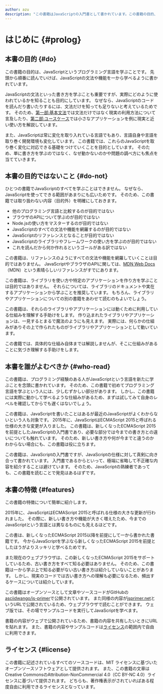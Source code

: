```yaml
---
author: azu
description: "この書籍はJavaScriptの入門書として書かれています。この書籍の目的、目的外としたこと、読者対象、書籍としての特徴について紹介します。"
---
```


# はじめに {#prolog}

## 本書の目的 {#do}

この書籍の目的は、JavaScriptというプログラミング言語を学ぶことです。
先頭から順番に読んでいけば、JavaScriptの文法や機能を一から学べるように書かれています。

JavaScriptの文法といった書き方を学ぶことも重要ですが、実際にどのように使われているかを知ることも目的にしています。
なぜなら、JavaScriptのコードを読んだり書いたりするには、文法だけを知っても足りないと考えているためです。 
そのため、[第一部:基本文法][]では文法だけではなく現実の利用方法について言及したり、[第二部:ユースケース][]では小さなアプリケーションを例に現実と近い使い方を解説しています。

また、JavaScriptは常に変化を取り入れている言語でもあり、言語自身や言語を取り巻く開発環境も変化しています。
この書籍では、これらのJavaScriptを取り巻く変化に対応できる基礎をつけていくことを目的としています。
そのため、単に書き方を学ぶのではなく、なぜ動かないのかや問題の調べ方にも焦点を当てていきます。

## 本書の目的ではないこと {#do-not}

ひとつの書籍でJavaScriptのすべてを学ぶことはできません。
なぜなら、JavaScriptを使ってできる範囲があまりにも広いためです。
そのため、この書籍では取り扱わない内容（目的外）を明確にしておきます。

- 他のプログラミング言語と比較するのが目的ではない
- ブラウザのAPIについて学ぶのが目的ではない
- Node.jsの使い方をマスターするのが目的ではない
- JavaScriptのすべての文法や機能を網羅するのが目的ではない
- JavaScriptのリファレンスとなることが目的ではない
- JavaScriptのライブラリやフレームワークの使い方を学ぶのが目的ではない
- これを読んだから何か作れるというゴールがある訳ではない

この書籍は、リファレンスのようにすべての文法や機能を網羅していくことは目的ではありません。
JavaScriptやブラウザのAPIに関しては、[MDN Web Docs][]（MDN）という素晴らしいリファレンスがすでにあります。

この書籍は、ライブラリを使い方や特定のアプリケーションを作り方を学ぶことは目的ではありません。
それらについては、ライブラリのドキュメントや実在するアプリケーションから学ぶことを推奨しています。
もちろん、ライブラリやアプリケーションについての別の書籍をあわせて読むのもよいでしょう。

この書籍は、それらのライブラリやアプリケーションには動くために利用している仕組みを理解する手助けをします。
作り込まれたライブラリやアプリケーションは、一見するとまるで魔法のようにも見えます。
実際には、何らかの仕組みがありその上で作られたものがライブラリやアプリケーションとして動いています。

この書籍では、具体的な仕組み自体までは解説しませんが、そこに仕組みがあることに気づき理解する手助けをします。

## 本書を誰がよむべきか {#who-read}

この書籍は、プログラミング経験のある人がJavaScriptという言語を新たに学ぶことを念頭に書かれています。
そのため、この書籍で初めてプログラミング言語を学ぶという人には、少しむずかしい部分があります。
しかし、この書籍には実際に動かして学べるような仕組みがあるため、まずは試してみて自身のレベルを確認してからでも遅くはないでしょう。

この書籍は、JavaScriptを書いたことはあるが最近のJavaScriptがよくわからないという人も対象です。
2015年に、JavaScriptはECMAScript 2015と呼ばれる仕様の大きな変更が入りました。
この書籍は、新しくなったECMAScript 2015を前提としたJavaScriptの入門書であり、必要な部分では今までの書き方との違いについても触れています。
そのため、新しい書き方や何が今までと違うのかわからない場合にも、この書籍は役に立ちます。

この書籍は、JavaScriptの入門書ですが、JavaScriptの仕様に対して真剣に向き合って書かれています。
入門書であるからといって、極端に省略して不正確な内容を紹介することは避けています。
そのため、JavaScriptの熟練者であっても、この書籍を読むことで発見はあるはずです。

## 本書の特徴 {#features}

この書籍の特徴について簡単に紹介します。

2015年に、JavaScriptはECMAScript 2015と呼ばれる仕様の大きな更新が行われました。
その際に、新しい書き方や機能が大きく増えたため、今までのJavaScriptという言語とは異なるものにも見えるほどです。

この書は、新しくなったECMAScript 2015以降を前提にして一から書かれた書籍です。
今からJavaScriptを学ぶなら新しくなったECMAScript 2015を前提としたほうがよりスッキリと学べるためです。

また現在のウェブブラウザは、この新しくなったECMAScript 2015をサポートしているため、古い書き方をすべて知る必要はありません。
そのため、この書籍は一から学ぶ上で知る必要がない古い書き方は紹介していないことがあります。
しかし、現実のコードでは古い書き方への理解も必要になるため、頻出するケースについては紹介しています。

この書籍はオープンソースとして文章やソースコードがGitHubの[asciidwango/js-primer][]で公開されています。
また同様の内容が[jsprimer.net][]というURLで公開されているため、ウェブブラウザで読むことができます。
ウェブ版では、その場でサンプルコードを実行してJavaScriptを学べます。

書籍の内容がウェブで公開されているため、書籍の内容を共有したいときにURLを貼れます。
また、書籍の内容やサンプルコードは[ライセンス][]の範囲内で自由に利用できます。

## ライセンス {#license}

この書籍に記述されているすべてのソースコードは、MIT ライセンスに基づいたオープンソースソフトウェアとして提供されます。
また、この書籍の文章はCreative CommonsのAttribution-NonCommercial 4.0（CC BY-NC 4.0）ライセンスに基づいて提供されます。
どちらも、著作権表示がされていればある程度自由に利用できるライセンスとなっています。


[asciidwango/js-primer]: https://github.com/asciidwango/js-primer
[jsprimer.net]: https://jsprimer.net/
[mdn web docs]: https://developer.mozilla.org/ja/
[ライセンス]: https://github.com/asciidwango/js-primer/blob/master/LICENSE
[第一部:基本文法]: ../basic/README.md
[第二部:ユースケース]: ../use-case/README.md